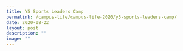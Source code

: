 ```yaml
---
title: Y5 Sports Leaders Camp
permalink: /campus-life/campus-life-2020/y5-sports-leaders-camp/
date: 2020-08-22
layout: post
description: ""
image: ""
---
```

